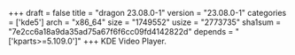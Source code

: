 +++
draft = false
title = "dragon 23.08.0-1"
version = "23.08.0-1"
categories = ['kde5']
arch = "x86_64"
size = "1749552"
usize = "2773735"
sha1sum = "7e2cc6a18a9da35ad75a67f6f6cc09fd4142822d"
depends = "['kparts>=5.109.0']"
+++
KDE Video Player.